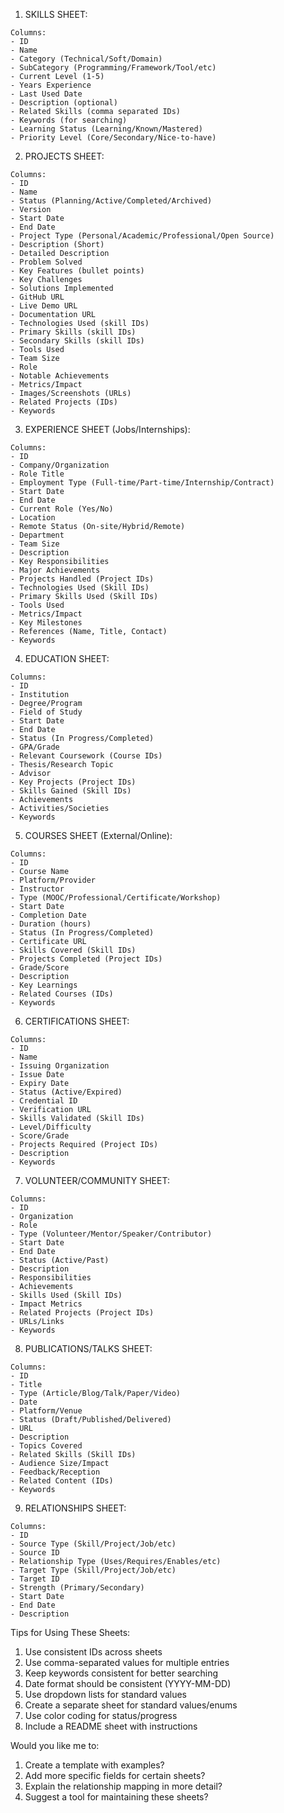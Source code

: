 1. SKILLS SHEET:

```
Columns:
- ID
- Name
- Category (Technical/Soft/Domain)
- SubCategory (Programming/Framework/Tool/etc)
- Current Level (1-5)
- Years Experience
- Last Used Date
- Description (optional)
- Related Skills (comma separated IDs)
- Keywords (for searching)
- Learning Status (Learning/Known/Mastered)
- Priority Level (Core/Secondary/Nice-to-have)
```

2. PROJECTS SHEET:

```
Columns:
- ID
- Name
- Status (Planning/Active/Completed/Archived)
- Version
- Start Date
- End Date
- Project Type (Personal/Academic/Professional/Open Source)
- Description (Short)
- Detailed Description
- Problem Solved
- Key Features (bullet points)
- Key Challenges
- Solutions Implemented
- GitHub URL
- Live Demo URL
- Documentation URL
- Technologies Used (skill IDs)
- Primary Skills (skill IDs)
- Secondary Skills (skill IDs)
- Tools Used
- Team Size
- Role
- Notable Achievements
- Metrics/Impact
- Images/Screenshots (URLs)
- Related Projects (IDs)
- Keywords
```

3. EXPERIENCE SHEET (Jobs/Internships):

```
Columns:
- ID
- Company/Organization
- Role Title
- Employment Type (Full-time/Part-time/Internship/Contract)
- Start Date
- End Date
- Current Role (Yes/No)
- Location
- Remote Status (On-site/Hybrid/Remote)
- Department
- Team Size
- Description
- Key Responsibilities
- Major Achievements
- Projects Handled (Project IDs)
- Technologies Used (Skill IDs)
- Primary Skills Used (Skill IDs)
- Tools Used
- Metrics/Impact
- Key Milestones
- References (Name, Title, Contact)
- Keywords
```

4. EDUCATION SHEET:

```
Columns:
- ID
- Institution
- Degree/Program
- Field of Study
- Start Date
- End Date
- Status (In Progress/Completed)
- GPA/Grade
- Relevant Coursework (Course IDs)
- Thesis/Research Topic
- Advisor
- Key Projects (Project IDs)
- Skills Gained (Skill IDs)
- Achievements
- Activities/Societies
- Keywords
```

5. COURSES SHEET (External/Online):

```
Columns:
- ID
- Course Name
- Platform/Provider
- Instructor
- Type (MOOC/Professional/Certificate/Workshop)
- Start Date
- Completion Date
- Duration (hours)
- Status (In Progress/Completed)
- Certificate URL
- Skills Covered (Skill IDs)
- Projects Completed (Project IDs)
- Grade/Score
- Description
- Key Learnings
- Related Courses (IDs)
- Keywords
```

6. CERTIFICATIONS SHEET:

```
Columns:
- ID
- Name
- Issuing Organization
- Issue Date
- Expiry Date
- Status (Active/Expired)
- Credential ID
- Verification URL
- Skills Validated (Skill IDs)
- Level/Difficulty
- Score/Grade
- Projects Required (Project IDs)
- Description
- Keywords
```

7. VOLUNTEER/COMMUNITY SHEET:

```
Columns:
- ID
- Organization
- Role
- Type (Volunteer/Mentor/Speaker/Contributor)
- Start Date
- End Date
- Status (Active/Past)
- Description
- Responsibilities
- Achievements
- Skills Used (Skill IDs)
- Impact Metrics
- Related Projects (Project IDs)
- URLs/Links
- Keywords
```

8. PUBLICATIONS/TALKS SHEET:

```
Columns:
- ID
- Title
- Type (Article/Blog/Talk/Paper/Video)
- Date
- Platform/Venue
- Status (Draft/Published/Delivered)
- URL
- Description
- Topics Covered
- Related Skills (Skill IDs)
- Audience Size/Impact
- Feedback/Reception
- Related Content (IDs)
- Keywords
```

9. RELATIONSHIPS SHEET:

```
Columns:
- ID
- Source Type (Skill/Project/Job/etc)
- Source ID
- Relationship Type (Uses/Requires/Enables/etc)
- Target Type (Skill/Project/Job/etc)
- Target ID
- Strength (Primary/Secondary)
- Start Date
- End Date
- Description
```

Tips for Using These Sheets:

1. Use consistent IDs across sheets
2. Use comma-separated values for multiple entries
3. Keep keywords consistent for better searching
4. Date format should be consistent (YYYY-MM-DD)
5. Use dropdown lists for standard values
6. Create a separate sheet for standard values/enums
7. Use color coding for status/progress
8. Include a README sheet with instructions

Would you like me to:

1. Create a template with examples?
2. Add more specific fields for certain sheets?
3. Explain the relationship mapping in more detail?
4. Suggest a tool for maintaining these sheets?
